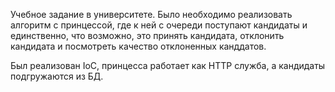 Учебное задание в университете. Было необходимо реализовать алгоритм с принцессой, где к ней с очереди поступают кандидаты и единственно, что возможно, это принять кандидата, отклонить кандидата и посмотреть качество отклоненных канддатов.

Был реализован IoC, принцесса работает как HTTP служба, а кандидаты подгружаются из БД.
